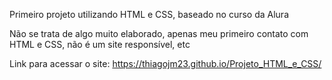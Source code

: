 Primeiro projeto utilizando HTML e CSS, baseado no curso da Alura

Não se trata de algo muito elaborado, apenas meu primeiro contato com HTML e CSS, não é um site responsível, etc

Link para acessar o site: https://thiagojm23.github.io/Projeto_HTML_e_CSS/
